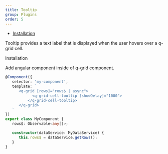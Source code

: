 ```yaml
---
title: Tooltip
group: Plugins
order: 5
---
```

- [Installation](#installation)

Tooltip provides a text label that is displayed when the user hovers over a q-grid cell.

<a name="#installation">
   Installation
</a>

Add angular component inside of q-grid component.

```typescript
@Component({
   selector: 'my-component',
   template: `
      <q-grid [rows]="rows$ | async">
        	<q-grid-cell-tooltip [showDelay]="1000">
	      </q-grid-cell-tooltip>
      </q-grid>
   `
})
export class MyComponent {
   rows$: Observable<any[]>;

   constructor(dataService: MyDataService) {
      this.rows$ = dataService.getRows();
   }
}
```